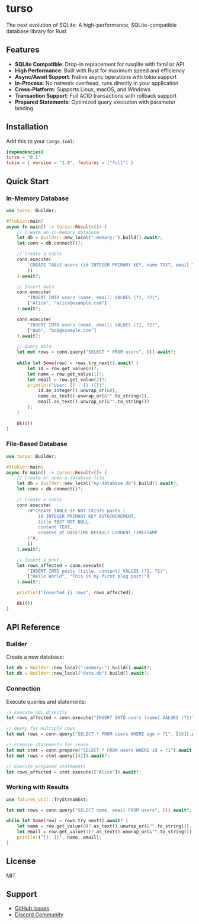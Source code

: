 # turso

The next evolution of SQLite: A high-performance, SQLite-compatible database library for Rust

## Features

- **SQLite Compatible**: Drop-in replacement for rusqlite with familiar API
- **High Performance**: Built with Rust for maximum speed and efficiency  
- **Async/Await Support**: Native async operations with tokio support
- **In-Process**: No network overhead, runs directly in your application
- **Cross-Platform**: Supports Linux, macOS, and Windows
- **Transaction Support**: Full ACID transactions with rollback support
- **Prepared Statements**: Optimized query execution with parameter binding

## Installation

Add this to your `Cargo.toml`:

```toml
[dependencies]
turso = "0.1"
tokio = { version = "1.0", features = ["full"] }
```

## Quick Start

### In-Memory Database

```rust
use turso::Builder;

#[tokio::main]
async fn main() -> turso::Result<()> {
    // Create an in-memory database
    let db = Builder::new_local(":memory:").build().await?;
    let conn = db.connect()?;

    // Create a table
    conn.execute(
        "CREATE TABLE users (id INTEGER PRIMARY KEY, name TEXT, email TEXT)",
        ()
    ).await?;

    // Insert data
    conn.execute(
        "INSERT INTO users (name, email) VALUES (?1, ?2)",
        ["Alice", "alice@example.com"]
    ).await?;

    conn.execute(
        "INSERT INTO users (name, email) VALUES (?1, ?2)", 
        ["Bob", "bob@example.com"]
    ).await?;

    // Query data
    let mut rows = conn.query("SELECT * FROM users", ()).await?;
    
    while let Some(row) = rows.try_next().await? {
        let id = row.get_value(0)?;
        let name = row.get_value(1)?;
        let email = row.get_value(2)?;
        println!("User: {} - {} ({})", 
            id.as_integer().unwrap_or(&0), 
            name.as_text().unwrap_or(&"".to_string()), 
            email.as_text().unwrap_or(&"".to_string())
        );
    }

    Ok(())
}
```

### File-Based Database

```rust
use turso::Builder;

#[tokio::main] 
async fn main() -> turso::Result<()> {
    // Create or open a database file
    let db = Builder::new_local("my-database.db").build().await?;
    let conn = db.connect()?;

    // Create a table
    conn.execute(
        r#"CREATE TABLE IF NOT EXISTS posts (
            id INTEGER PRIMARY KEY AUTOINCREMENT,
            title TEXT NOT NULL,
            content TEXT,
            created_at DATETIME DEFAULT CURRENT_TIMESTAMP
        )"#,
        ()
    ).await?;

    // Insert a post
    let rows_affected = conn.execute(
        "INSERT INTO posts (title, content) VALUES (?1, ?2)",
        ["Hello World", "This is my first blog post!"]
    ).await?;

    println!("Inserted {} rows", rows_affected);

    Ok(())
}
```

## API Reference

### Builder

Create a new database:

```rust
let db = Builder::new_local(":memory:").build().await?;
let db = Builder::new_local("data.db").build().await?;
```

### Connection

Execute queries and statements:

```rust
// Execute SQL directly
let rows_affected = conn.execute("INSERT INTO users (name) VALUES (?1)", ["Alice"]).await?;

// Query for multiple rows
let mut rows = conn.query("SELECT * FROM users WHERE age > ?1", [18]).await?;

// Prepare statements for reuse
let mut stmt = conn.prepare("SELECT * FROM users WHERE id = ?1").await?;
let mut rows = stmt.query([42]).await?;

// Execute prepared statements
let rows_affected = stmt.execute(["Alice"]).await?;
```

### Working with Results

```rust
use futures_util::TryStreamExt;

let mut rows = conn.query("SELECT name, email FROM users", ()).await?;

while let Some(row) = rows.try_next().await? {
    let name = row.get_value(0)?.as_text().unwrap_or(&"".to_string());
    let email = row.get_value(1)?.as_text().unwrap_or(&"".to_string());
    println!("{}: {}", name, email);
}
```

## License

MIT

## Support

- [GitHub Issues](https://github.com/tursodatabase/turso/issues)
- [Discord Community](https://discord.gg/turso)
